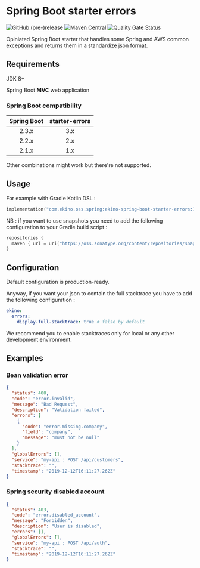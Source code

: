 # Spring Boot starter errors

[![GitHub (pre-)release](https://img.shields.io/github/release/ekino/spring-boot-starter-errors/all.svg)](https://github.com/ekino/spring-boot-starter-errors/releases)
[![Maven Central](https://img.shields.io/maven-central/v/com.ekino.oss.spring/ekino-spring-boot-starter-errors)](https://search.maven.org/search?q=a:ekino-spring-boot-starter-errors)
[![Quality Gate Status](https://sonarcloud.io/api/project_badges/measure?project=ekino_spring-boot-starter-errors&metric=alert_status)](https://sonarcloud.io/dashboard?id=ekino_spring-boot-starter-errors)

Opiniated Spring Boot starter that handles some Spring and AWS common exceptions and returns them in a standardize json format.

## Requirements

JDK 8+

Spring Boot **MVC** web application

### Spring Boot compatibility

| Spring Boot | starter-errors |
|:-----------:|:--------------:|
| 2.3.x       | 3.x            |
| 2.2.x       | 2.x            |
| 2.1.x       | 1.x            |

Other combinations might work but there're not supported.

## Usage

For example with Gradle Kotlin DSL :

```kotlin
implementation("com.ekino.oss.spring:ekino-spring-boot-starter-errors:1.2.0")
```

NB : if you want to use snapshots you need to add the following configuration to your Gradle build script :

```kotlin
repositories {
  maven { url = uri("https://oss.sonatype.org/content/repositories/snapshots/") }
}
```

## Configuration

Default configuration is production-ready.

Anyway, if you want your json to contain the full stacktrace you have to add the following configuration :

```yaml
ekino:
  errors:
    display-full-stacktrace: true # false by default
```

We recommend you to enable stacktraces only for local or any other development environment.

## Examples

### Bean validation error

```json
{
  "status": 400,
  "code": "error.invalid",
  "message": "Bad Request",
  "description": "Validation failed",
  "errors": [
    {
      "code": "error.missing.company",
      "field": "company",
      "message": "must not be null"
    }
  ],
  "globalErrors": [],
  "service": "my-api : POST /api/customers",
  "stacktrace": "",
  "timestamp": "2019-12-12T16:11:27.262Z"
}
```

### Spring security disabled account

```json
{
  "status": 403,
  "code": "error.disabled_account",
  "message": "Forbidden",
  "description": "User is disabled",
  "errors": [],
  "globalErrors": [],
  "service": "my-api : POST /api/auth",
  "stacktrace": "",
  "timestamp": "2019-12-12T16:11:27.262Z"
}
```
